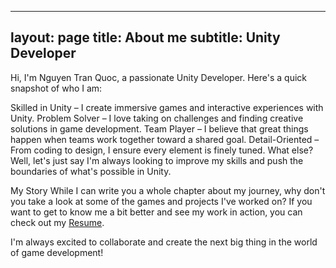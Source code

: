 
---
layout: page
title: About me
subtitle: Unity Developer
---
Hi, I'm Nguyen Tran Quoc, a passionate Unity Developer. Here's a quick snapshot of who I am:

Skilled in Unity – I create immersive games and interactive experiences with Unity.
Problem Solver – I love taking on challenges and finding creative solutions in game development.
Team Player – I believe that great things happen when teams work together toward a shared goal.
Detail-Oriented – From coding to design, I ensure every element is finely tuned.
What else? Well, let's just say I'm always looking to improve my skills and push the boundaries of what's possible in Unity.

My Story
While I can write you a whole chapter about my journey, why don't you take a look at some of the games and projects I've worked on? If you want to get to know me a bit better and see my work in action, you can check out my [Resume](https://drive.google.com/file/d/1YK6r5p34aKQD129hyv4OwhjFVd7qff8C/view?usp=sharing).

I'm always excited to collaborate and create the next big thing in the world of game development!

